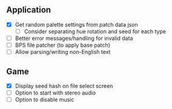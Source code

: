 ## Application
- [x] Get random palette settings from patch data json
  - [ ] Consider separating hue rotation and seed for each type
- [ ] Better error messages/handling for invalid data
- [ ] BPS file patcher (to apply base patch)
- [ ] Allow parsing/writing non-English text

## Game
- [x] Display seed hash on file select screen
- [ ] Option to start with stereo audio
- [ ] Option to disable music
